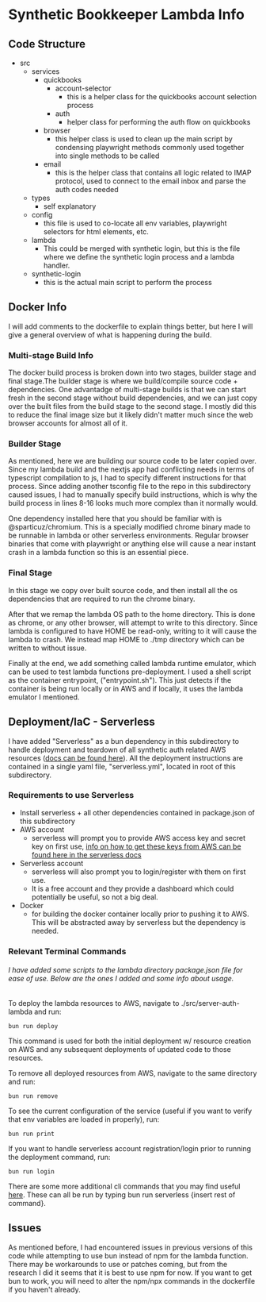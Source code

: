 # Synthetic Bookkeeper Lambda Info

## Code Structure

- src
  - services
    - quickbooks
      - account-selector
        - this is a helper class for the quickbooks account selection process
      - auth
        - helper class for performing the auth flow on quickbooks
    - browser
      - this helper class is used to clean up the main script by condensing playwright methods commonly used together into single methods to be called
    - email
      - this is the helper class that contains all logic related to IMAP protocol, used to connect to the email inbox and parse the auth codes needed
  - types
    - self explanatory
  - config
    - this file is used to co-locate all env variables, playwright selectors for html elements, etc.
  - lambda
    - This could be merged with synthetic login, but this is the file where we define the synthetic login process and a lambda handler.
  - synthetic-login
    - this is the actual main script to perform the process

## Docker Info

I will add comments to the dockerfile to explain things better, but here I will give a general overview of what is happening during the build.

### Multi-stage Build Info

The docker build process is broken down into two stages, builder stage and final stage.The builder stage is where we build/compile source code + dependencies. One advantadge of multi-stage builds is that we can start fresh in the second stage without build dependencies, and we can just copy over the built files from the build stage to the second stage. I mostly did this to reduce the final image size but it likely didn't matter much since the web browser accounts for almost all of it.

### Builder Stage

As mentioned, here we are building our source code to be later copied over. Since my lambda build and the nextjs app had conflicting needs in terms of typescript compilation to js, I had to specify different instructions for that process. Since adding another tsconfig file to the repo in this subdirectory caused issues, I had to manually specify build instructions, which is why the build process in lines 8-16 looks much more complex than it normally would.

One dependency installed here that you should be familiar with is @sparticuz/chromium. This is a specially modified chrome binary made to be runnable in lambda or other serverless environments. Regular browser binaries that come with playwright or anything else will cause a near instant crash in a lambda function so this is an essential piece.

### Final Stage

In this stage we copy over built source code, and then install all the os dependencies that are required to run the chrome binary.

After that we remap the lambda OS path to the home directory. This is done as chrome, or any other browser, will attempt to write to this directory. Since lambda is configured to have HOME be read-only, writing to it will cause the lambda to crash. We instead map HOME to ./tmp directory which can be written to without issue.

Finally at the end, we add something called lambda runtime emulator, which can be used to test lambda functions pre-deployment. I used a shell script as the container entrypoint, ("entrypoint.sh"). This just detects if the container is being run locally or in AWS and if locally, it uses the lambda emulator I mentioned.

## Deployment/IaC - Serverless

I have added "Serverless" as a bun dependency in this subdirectory to handle deployment and teardown of all synthetic auth related AWS resources ([docs can be found here](https://www.serverless.com/framework/docs)). All the deployment instructions are contained in a single yaml file, "serverless.yml", located in root of this subdirectory.

### Requirements to use Serverless

- Install serverless + all other dependencies contained in package.json of this subdirectory
- AWS account
  - serverless will prompt you to provide AWS access key and secret key on first use, [info on how to get these keys from AWS can be found here in the serverless docs](https://www.serverless.com/framework/docs/providers/aws/guide/credentials)
- Serverless account
  - serverless will also prompt you to login/register with them on first use.
  - It is a free account and they provide a dashboard which could potentially be useful, so not a big deal.
- Docker
  - for building the docker container locally prior to pushing it to AWS. This will be abstracted away by serverless but the dependency is needed.

### Relevant Terminal Commands

###### I have added some scripts to the lambda directory package.json file for ease of use. Below are the ones I added and some info about usage.

To deploy the lambda resources to AWS, navigate to ./src/server-auth-lambda and run:

`bun run deploy`

This command is used for both the initial deployment w/ resource creation on AWS and any subsequent deployments of updated code to those resources.

To remove all deployed resources from AWS, navigate to the same directory and run:

`bun run remove`

To see the current configuration of the service (useful if you want to verify that env variables are loaded in properly), run:

`bun run print`

If you want to handle serverless account registration/login prior to running the deployment command, run:

`bun run login`

There are some more additional cli commands that you may find useful [here](https://www.serverless.com/framework/docs/providers/aws/cli-reference). These can all be run by typing bun run serverless {insert rest of command}.

## Issues

As mentioned before, I had encountered issues in previous versions of this code while attempting to use bun instead of npm for the lambda function. There may be workarounds to use or patches coming, but from the research I did it seems that it is best to use npm for now. If you want to get bun to work, you will need to alter the npm/npx commands in the dockerfile if you haven't already.
